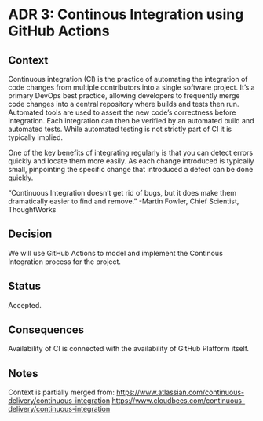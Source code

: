 # ADR 3: Continous Integration using GitHub Actions

## Context
Continuous integration (CI) is the practice of automating the integration of code changes from multiple contributors into a single software project. It’s a primary DevOps best practice, allowing developers to frequently merge code changes into a central repository where builds and tests then run. Automated tools are used to assert the new code’s correctness before integration. Each integration can then be verified by an automated build and automated tests. While automated testing is not strictly part of CI it is typically implied.

One of the key benefits of integrating regularly is that you can detect errors quickly and locate them more easily. As each change introduced is typically small, pinpointing the specific change that introduced a defect can be done quickly.

“Continuous Integration doesn’t get rid of bugs, but it does make them dramatically easier to find and remove.” -Martin Fowler, Chief Scientist, ThoughtWorks

## Decision
We will use GitHub Actions to model and implement the Continous Integration process for the project.

## Status

Accepted.

## Consequences
Availability of CI is connected with the availability of GitHub Platform itself.

## Notes
Context is partially merged from:
https://www.atlassian.com/continuous-delivery/continuous-integration
https://www.cloudbees.com/continuous-delivery/continuous-integration